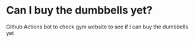 # Can I buy the dumbbells yet?

Github Actions bot to check gym website to see if I can buy the dumbbells yet
